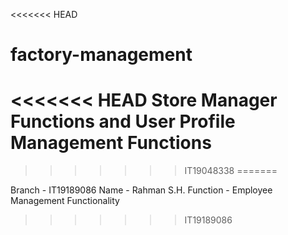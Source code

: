 <<<<<<< HEAD
# factory-management
<<<<<<< HEAD
Store Manager Functions and User Profile Management Functions
=======

>>>>>>> IT19048338
=======

Branch - IT19189086
Name - Rahman S.H.
Function - Employee Management Functionality
>>>>>>> IT19189086
